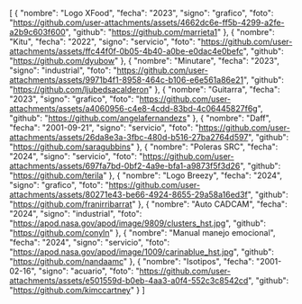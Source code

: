 [
    {
        "nombre": "Logo XFood",
        "fecha": "2023",
        "signo": "grafico",
        "foto": "https://github.com/user-attachments/assets/4662dc6e-ff5b-4299-a2fe-a2b9c603f600",
        "github": "https://github.com/marrieta1"
    },
    {
        "nombre": "Kitu",
        "fecha": "2022",
        "signo": "servicio",
        "foto": "https://github.com/user-attachments/assets/ffc44f0f-0b05-4b40-a0be-e0dac4e0befc",
        "github": "https://github.com/dyubow"
    },
    {
        "nombre": "Minutare",
        "fecha": "2023",
        "signo": "industrial",
        "foto": "https://github.com/user-attachments/assets/9971b4f1-8958-464c-b106-e6e561a86e21",
        "github": "https://github.com/ljubedsacalderon"
    },
    {
        "nombre": "Guitarra",
        "fecha": "2023",
        "signo": "grafico",
        "foto": "https://github.com/user-attachments/assets/a4060956-c4e8-4cdd-83bd-4c06445827f6g",
        "github": "https://github.com/angelafernandezs"
    },
    {
        "nombre": "Daff",
        "fecha": "2001-09-21",
        "signo": "servicio",
        "foto": "https://github.com/user-attachments/assets/26da8e3a-3fbc-480d-b516-27ba2764d597",
        "github": "https://github.com/saragubbins"
    },
    {
        "nombre": "Poleras SRC",
        "fecha": "2024",
        "signo": "servicio",
        "foto": "https://github.com/user-attachments/assets/697fa7bd-0bf2-4a9e-bfa1-a9873f5f3d26",
        "github": "https://github.com/terila"
    },
    {
        "nombre": "Logo Breezy",
        "fecha": "2024",
        "signo": "grafico",
        "foto": "https://github.com/user-attachments/assets/80271e43-be66-4924-8655-29a58a16ed3f",
        "github": "https://github.com/franirribarrat"
    },
    {
        "nombre": "Auto CADCAM",
        "fecha": "2024",
        "signo": "industrial",
        "foto": "https://apod.nasa.gov/apod/image/9809/clusters_hst.jpg",
        "github": "https://github.com/conyln"
    },
    {
        "nombre": "Manual manejo emocional",
        "fecha": "2024",
        "signo": "servicio",
        "foto": "https://apod.nasa.gov/apod/image/1009/carinablue_hst.jpg",
        "github": "https://github.com/nandaamc"
    },
    {
        "nombre": "Isotipos",
        "fecha": "2001-02-16",
        "signo": "acuario",
        "foto": "https://github.com/user-attachments/assets/e501559d-b0eb-4aa3-a0f4-552c3c8542cd",
        "github": "https://github.com/kimccartney"
    }
]
